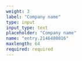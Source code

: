 ```yaml
---
weight: 3
label: "Company name"
type: input
input_type: text
placeholder: "Company name"
name: "entry.2146480016"
maxlength: 64
required: required
---
```

